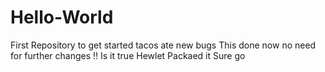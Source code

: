# Hello-World
First Repository to get started
tacos ate new bugs
This done now no need for further changes !! Is it true
Hewlet Packaed it 
Sure go
